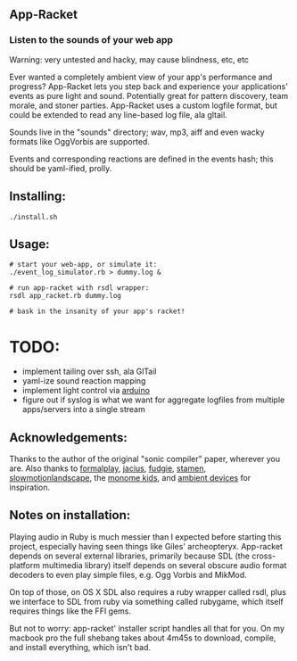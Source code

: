 ## App-Racket
### Listen to the sounds of your web app

Warning: very untested and hacky, may cause blindness, etc, etc

Ever wanted a completely ambient view of your app's performance and
progress? App-Racket lets you step back and experience your
applications' events as pure light and sound. Potentially great for
pattern discovery, team morale, and stoner parties. App-Racket uses
a custom logfile format, but could be extended to read any line-based
log file, ala gltail.

Sounds live in the "sounds" directory; wav, mp3, aiff and even wacky formats like OggVorbis are supported.

Events and corresponding reactions are defined in the events hash;
this should be yaml-ified, prolly.

## Installing:

    ./install.sh

## Usage:

    # start your web-app, or simulate it:
    ./event_log_simulator.rb > dummy.log &

    # run app-racket with rsdl wrapper:
    rsdl app_racket.rb dummy.log

    # bask in the insanity of your app's racket!

# TODO:
 * implement tailing over ssh, ala GlTail
 * yaml-ize sound reaction mapping
 * implement light control via [arduino](http://rad.rubyforge.org/)
 * figure out if syslog is what we want for aggregate logfiles from
   multiple apps/servers into a single stream

## Acknowledgements:
Thanks to the author of the original "sonic compiler" paper, wherever you are. Also thanks to
[formalplay](http://formalplay.com),
[jacius](http://github.com/jacius),
[fudgie](http://www.fudgie.org),
[stamen](http://stamen.com/),
[slowmotionlandscape](http://companypolicy.tv),
the [monome kids](http://monome.org/),
and [ambient devices](http://ambientdevices.myshopify.com/products/stock-orb)
for inspiration. 

## Notes on installation:
Playing audio in Ruby is much messier than I expected before starting
this project, especially having seen things like Giles' archeopteryx.
App-racket depends on several external libraries, primarily because
SDL (the cross-platform multimedia library) itself depends on several
obscure audio format decoders to even play simple files, e.g. Ogg
Vorbis and MikMod.

On top of those, on OS X SDL also requires a ruby wrapper called
rsdl, plus we interface to SDL from ruby via something called
rubygame, which itself requires things like the FFI gems.

But not to worry: app-racket' installer script handles all that
for you. On my macbook pro the full shebang takes about 4m45s to
download, compile, and install everything, which isn't bad.
